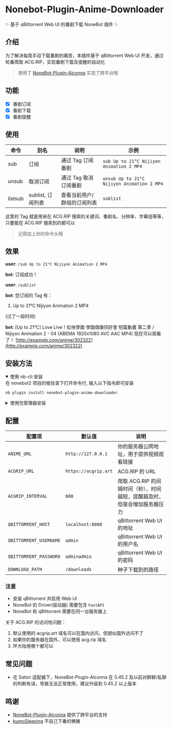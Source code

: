 # Nonebot-Plugin-Anime-Downloader
✨ 基于 qBittorrent Web UI 的番剧下载 NoneBot 插件 ✨

## 介绍
为了解决每周手动下载番剧的痛苦，本插件基于 qBittorrent Web UI 开发，通过轮番爬取 ACG.RIP，实现番剧下载及提醒的自动化

> 使用了 [NoneBot-Plugin-Alconna](https://github.com/nonebot/plugin-alconna) 实现了跨平台哦

## 功能
- [x] 番剧订阅
- [x] 番剧下载
- [x] 番剧提醒

## 使用
| 命令 | 别名 | 说明 | 示例 |
| --- | --- | --- | --- |
| sub | 订阅 | 通过 Tag 订阅番剧 | `sub Up to 21°C Nijiyon Animation 2 MP4` |
| unsub | 取消订阅 | 通过 Tag 取消订阅番剧 | `unsub Up to 21°C Nijiyon Animation 2 MP4` |
| listsub | sublist, 订阅列表 | 查看当前用户/群组的订阅列表 | `sublist` |

这里的 Tag 就是用来在 ACG.RIP 搜索的关键词，番剧名、分辨率、字幕组等等，只要能在 ACG.RIP 搜索到的都可以

> 记得加上你的命令头哦

## 效果

**user**: `/sub Up to 21°C Nijiyon Animation 2 MP4`

**bot**: 订阅成功！

**user**: `/sublist`

**bot**: 您订阅的 Tag 有：
1. Up to 21°C Nijiyon Animation 2 MP4

(过了一段时间)

**bot**: [Up to 21°C] Love Live！虹咲學園 學園偶像同好會 短篇動畫 第二季 / Nijiyon Animation 2 - 04 (ABEMA 1920x1080 AVC AAC MP4) 现在可以观看了！
[http://example.com/anime/302322](http://example.com/anime/302322)


## 安装方法
<details open>
<summary>使用 nb-cli 安装</summary>
在 nonebot2 项目的根目录下打开命令行, 输入以下指令即可安装

    nb plugin install nonebot-plugin-anime-downloader

</details>

<details>
<summary>使用包管理器安装</summary>
在 nonebot2 项目的插件目录下, 打开命令行, 根据你使用的包管理器, 输入相应的安装命令

<details>
<summary>pip</summary>

    pip install nonebot-plugin-anime-downloader
</details>
<details>
<summary>pdm</summary>

    pdm add nonebot-plugin-anime-downloader
</details>
<details>
<summary>poetry</summary>

    poetry add nonebot-plugin-anime-downloader
</details>
<details>
<summary>conda</summary>

    conda install nonebot-plugin-anime-downloader
</details>

打开 nonebot2 项目根目录下的 `pyproject.toml` 文件, 在 `[tool.nonebot]` 部分追加写入

    plugins = ["nonebot_plugin_steam_info"]

</details>


## 配置
| 配置项 | 默认值 | 说明 |
| --- | --- | --- |
| `ANIME_URL` | `http://127.0.0.1` | 你的服务器公网地址，用于提供视频观看链接 |
| `ACGRIP_URL` | `https://acgrip.art` | ACG.RIP 的 URL |
| `ACGRIP_INTERVAL` | `600` | 爬取 ACG.RIP 的间隔时间（秒），时间越短，提醒越及时，但是会增加服务器压力 |
| `QBITTORRENT_HOST` | `localhost:8080` | qBittorrent Web UI 的地址 |
| `QBITTORRENT_USERNAME` | `admin` | qBittorrent Web UI 的用户名 |
| `QBITTORRENT_PASSWORD` | `adminadmin` | qBittorrent Web UI 的密码 |
| `DOWNLOAD_PATH` | `/downloads` | 种子下载到的路径 |

### 注意
- 安装 qBittorrent 并启用 Web UI
- NoneBot 的 Driver(驱动器) 需要包含 `FastAPI`
- NoneBot 和 qBittorrent 需要在同一台服务器上

关于 ACG.RIP 的访问性问题：
1. 默认使用的 acgrip.art 域名可以在国内访问，但貌似国外访问不了
2. 如果你的服务器在国外，可以使用 acg.rip 域名
3. 环大陆用哪个都可以

## 常见问题
- 在 Satori 适配器下，NoneBot-Plugin-Alconna 在 0.45.2 及以前对群聊/私聊的判断有误，导致无法正常使用，建议升级到 0.45.2 以上版本

## 鸣谢
- [NoneBot-Plugin-Alconna](https://github.com/nonebot/plugin-alconna) 提供了跨平台的支持
- [kumoSleeping](https://github.com/kumoSleeping) 不自己下番的懒猪
